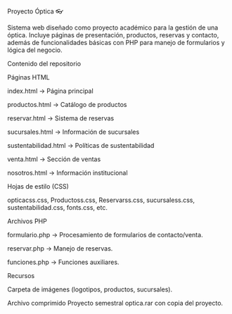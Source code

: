 Proyecto Óptica 👓

Sistema web diseñado como proyecto académico para la gestión de una óptica.
Incluye páginas de presentación, productos, reservas y contacto, además de funcionalidades básicas con PHP para manejo de formularios y lógica del negocio.

Contenido del repositorio

Páginas HTML

index.html → Página principal

productos.html → Catálogo de productos

reservar.html → Sistema de reservas

sucursales.html → Información de sucursales

sustentabilidad.html → Políticas de sustentabilidad

venta.html → Sección de ventas

nosotros.html → Información institucional

Hojas de estilo (CSS)

opticacss.css, Productoss.css, Reservarss.css, sucursaless.css, sustentabilidad.css, fonts.css, etc.

Archivos PHP

formulario.php → Procesamiento de formularios de contacto/venta.

reservar.php → Manejo de reservas.

funciones.php → Funciones auxiliares.

Recursos

Carpeta de imágenes (logotipos, productos, sucursales).

Archivo comprimido Proyecto semestral optica.rar con copia del proyecto.
